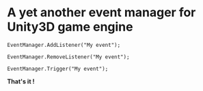 # A yet another event manager for Unity3D game engine

```
EventManager.AddListener("My event");
```
```
EventManager.RemoveListener("My event");
```
```
EventManager.Trigger("My event");
```

<b>That's it !</b>
